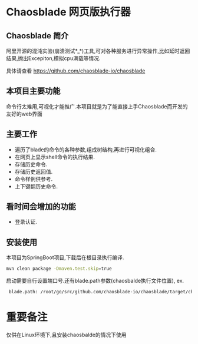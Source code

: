 # Chaosblade 网页版执行器

## Chaosblade 简介
阿里开源的混沌实验(崩溃测试*_*)工具,可对各种服务进行异常操作,比如延时返回结果,抛出Excepiton,模拟cpu满载等情况.

具体请查看 https://github.com/chaosblade-io/chaosblade

## 本项目主要功能
命令行太难用,可视化才能推广.本项目就是为了能直接上手Chaosblade而开发的友好的web界面

## 主要工作
* 遍历了blade的命令的各种参数,组成树结构,再进行可视化组合.
* 在网页上显示shell命令的执行结果.
* 存储历史命令.
* 存储历史返回值.
* 命令样例供参考.
* 上下键翻历史命令.


## 看时间会增加的功能
* 登录认证.

## 安装使用
本项目为SpringBoot项目,下载后在根目录执行编译.
```bash
mvn clean package -Dmaven.test.skip=true
```
启动需要自行设置端口号.还有blade.path参数(chaosbalde执行文件位置), ex.
```bash
 blade.path: /root/go/src/github.com/chaosblade-io/chaosblade/target/chaosblade-0.0.1/blade
```

# 重要备注
仅供在Linux环境下,且安装chaosbalde的情况下使用
